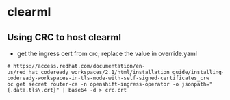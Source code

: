 # clearml

## Using CRC to host clearml
- get the ingress cert from crc; replace the value in override.yaml
```
# https://access.redhat.com/documentation/en-us/red_hat_codeready_workspaces/2.1/html/installation_guide/installing-codeready-workspaces-in-tls-mode-with-self-signed-certificates_crw
oc get secret router-ca -n openshift-ingress-operator -o jsonpath="{.data.tls\.crt}" | base64 -d > crc.crt
```
